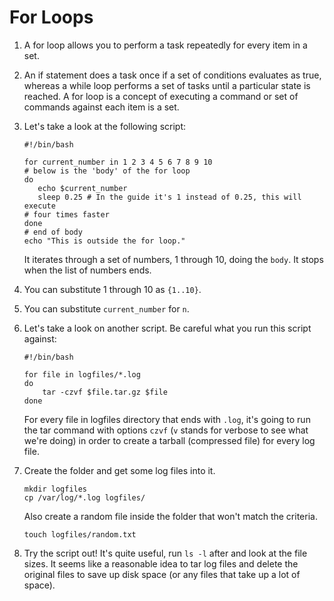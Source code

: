 # For Loops 

1. A for loop allows you to perform a task repeatedly for every item in a
   set.

2. An if statement does a task once if a set of conditions evaluates as true,
   whereas a while loop performs a set of tasks until a particular state is
   reached. A for loop is a concept of executing a command or set of commands
   against each item is a set.

3. Let's take a look at the following script:

   ```
   #!/bin/bash

   for current_number in 1 2 3 4 5 6 7 8 9 10
   # below is the 'body' of the for loop
   do
      echo $current_number
      sleep 0.25 # In the guide it's 1 instead of 0.25, this will execute
   # four times faster
   done
   # end of body
   echo "This is outside the for loop."
   ```

   It iterates through a set of numbers, 1 through 10, doing the `body`. It
   stops when the list of numbers ends.

4. You can substitute 1 through 10 as `{1..10}`.
5. You can substitute `current_number` for `n`.
6. Let's take a look on another script. Be careful what you run this script
   against:

   ```
   #!/bin/bash

   for file in logfiles/*.log
   do
       tar -czvf $file.tar.gz $file
   done
   ```

   For every file in logfiles directory that ends with `.log`, it's going to
   run the tar command with options `czvf` (`v` stands for verbose to see what
   we're doing) in order to create a tarball (compressed file) for every log
   file. 

7. Create the folder and get some log files into it.

   ```
   mkdir logfiles
   cp /var/log/*.log logfiles/
   ```

   Also create a random file inside the folder that won't match the criteria.

   ```
   touch logfiles/random.txt
   ```

8. Try the script out! It's quite useful, run `ls -l` after and look at the
   file sizes. It seems like a reasonable idea to tar log files and delete the
   original files to save up disk space (or any files that take up a lot of
   space).

